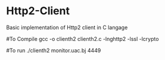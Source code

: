 # Http2-Client
Basic implementation of Http2 client in C langage

#To Compile 
gcc -o clienth2 clienth2.c -lnghttp2 -lssl -lcrypto

#To run
./clienth2 monitor.uac.bj 4449

